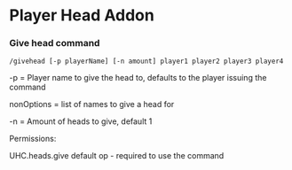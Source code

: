 Player Head Addon
=================

### Give head command

`/givehead [-p playerName] [-n amount] player1 player2 player3 player4`

-p = Player name to give the head to, defaults to the player issuing the command

nonOptions = list of names to give a head for

-n = Amount of heads to give, default 1

Permissions:

UHC.heads.give default op - required to use the command